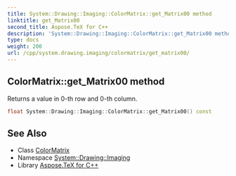 ```yaml
---
title: System::Drawing::Imaging::ColorMatrix::get_Matrix00 method
linktitle: get_Matrix00
second_title: Aspose.TeX for C++
description: 'System::Drawing::Imaging::ColorMatrix::get_Matrix00 method. Returns a value in 0-th row and 0-th column in C++.'
type: docs
weight: 200
url: /cpp/system.drawing.imaging/colormatrix/get_matrix00/
---
```

## ColorMatrix::get_Matrix00 method


Returns a value in 0-th row and 0-th column.

```cpp
float System::Drawing::Imaging::ColorMatrix::get_Matrix00() const
```

## See Also

* Class [ColorMatrix](../)
* Namespace [System::Drawing::Imaging](../../)
* Library [Aspose.TeX for C++](../../../)
